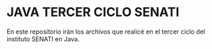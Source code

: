 # JAVA TERCER CICLO SENATI
En este repositorio irán los archivos que realicé en el tercer ciclo del instituto SENATI en Java.
